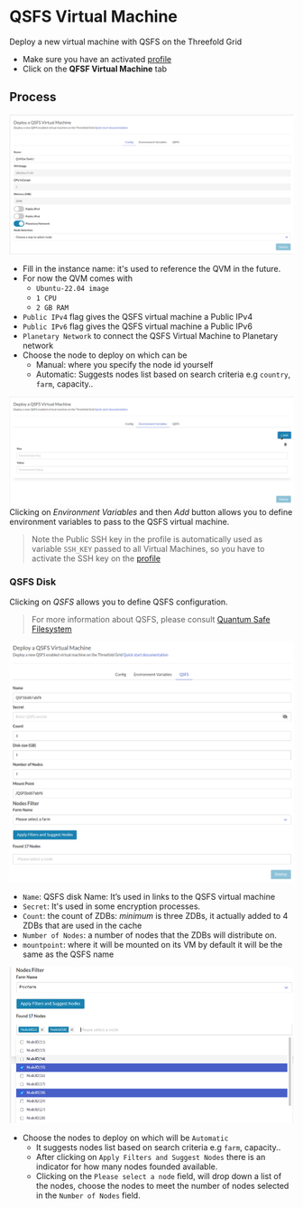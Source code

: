 # QSFS Virtual Machine

Deploy a new virtual machine with QSFS on the Threefold Grid

- Make sure you have an activated [profile](./weblets_profile_manager.md)
- Click on the **QFSF Virtual Machine** tab

## Process

![qvm1](./img/qvm1.png)

- Fill in the instance name: it's used to reference the QVM in the future.
- For now the QVM comes with
  - `Ubuntu-22.04 image`
  - `1 CPU`
  - `2 GB RAM`
- `Public IPv4` flag gives the QSFS virtual machine a Public IPv4
- `Public IPv6` flag gives the QSFS virtual machine a Public IPv6
- `Planetary Network` to connect the QSFS Virtual Machine to Planetary network
- Choose the node to deploy on which can be
  - Manual: where you specify the node id yourself
  - Automatic: Suggests nodes list based on search criteria e.g `country`, `farm`, capacity..

![qvm2](./img/qvm2.png)
Clicking on _Environment Variables_ and then _Add_ button allows you to define environment variables to pass to the QSFS virtual machine.
> Note the Public SSH key in the profile is automatically used as variable `SSH_KEY` passed to all Virtual Machines, so you have to activate the SSH key on the [profile](weblets_profile_manager) 

### QSFS Disk

Clicking on _QSFS_ allows you to define QSFS configuration.
> For more information about QSFS, please consult [Quantum Safe Filesystem](https://library.threefold.me/info/manual/#/technology/threefold__qsfs)

![qsfs_config](./img/qvm_qsfs_config.png)

- `Name`: QSFS disk Name: It’s used in links to the QSFS virtual machine
- `Secret`: It's used in some encryption processes.
- `Count`: the count of ZDBs: _minimum_ is three ZDBs, it actually added to 4 ZDBs that are used in the cache
- `Number of Nodes`: a number of nodes that the ZDBs will distribute on.
- `mountpoint`: where it will be mounted on its VM by default it will be the same as the QSFS name

![qvm_nodes](./img/qvm_nodes.png)

- Choose the nodes to deploy on which will be `Automatic`
  - It suggests nodes list based on search criteria e.g `farm`, capacity..
  - After clicking on `Apply Filters and Suggest Nodes` there is an indicator for how many nodes founded available.
  - Clicking on the `Please select a node` field, will drop down a list of the nodes, choose the nodes to meet the number of nodes selected in the `Number of Nodes` field.
